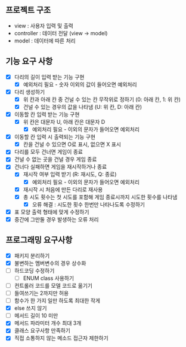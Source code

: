 ## 프로젝트 구조

- view : 사용자 입력 및 출력
- controller : 데이터 전달 (view → model)
- model : 데이터에 따른 처리

## 기능 요구 사항

- [x]  다리의 길이 입력 받는 기능 구현
   - [x]  예외처리 필요 - 숫자 이외의 값이 들어오면 예외처리
- [x]  다리 생성하기
   - [x]  위 칸과 아래 칸 중 건널 수 있는 칸 무작위로 정하기 (0: 아래 칸, 1: 위 칸)
   - [x]  건널 수 있는 경우의 값을 나타냄 (U: 위 칸, D: 아래 칸)
- [x]  이동할 칸 입력 받는 기능 구현
   - [x]  위 칸은 대문자 U, 아래 칸은 대문자 D
      - [x]  예외처리 필요 - 이외의 문자가 들어오면 예외처리
- [x]  이동할 칸 입력 시 출력되는 기능 구현
   - [x]  칸을 건널 수 있으면 O로 표시, 없으면 X 표시
- [x]  다리를 모두 건너면 게임이 종료
- [x]  건널 수 없는 곳을 건널 경우 게임 종료
- [x]  건너다 실패하면 게임을 재시작하거나 종료
   - [x]  재시작 여부 입력 받기 (R: 재시도, Q: 종료)
      - [x]  예외처리 필요 - 이외의 문자가 들어오면 예외처리
   - [x]  재시작 시 처음에 만든 다리로 재사용
   - [x]  총 시도 횟수는 첫 시도를 포함해 게임 종료시까지 시도한 횟수를 나타냄
      - [x]  오류 해결 : 시도한 횟수 한번만 나타나도록 수정하기
- [x]  표 모양 출력 형태에 맞게 수정하기
- [x]  중간에 그만둘 경우 발생하는 오류 처리

## 프로그래밍 요구사항

- [x]  패키지 분리하기
- [x]  불변하는 멤버변수의 경우 상수화
- [ ]  하드코딩 수정하기
   - [ ]  ENUM class 사용하기
- [ ]  컨트롤러 코드를 모델 코드로 옮기기
- [ ]  들여쓰기는 2까지만 허용
- [ ]  함수가 한 가지 일만 하도록 최대한 작게
- [x]  else 쓰지 않기
- [ ]  메서드 길이 10 미만
- [x]  메서드 파라미터 개수 최대 3개
- [x]  클래스 요구사항 만족하기
- [x]  직접 소통하지 않는 메소드 접근자 제한하기